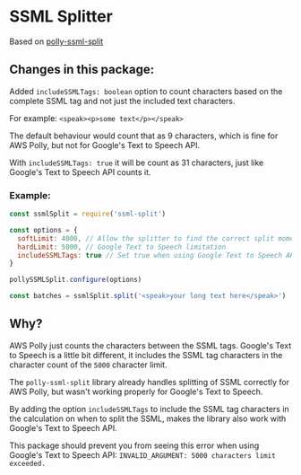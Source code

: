 # SSML Splitter

Based on [polly-ssml-split](https://github.com/oleglegun/polly-ssml-split)

## Changes in this package:
Added `includeSSMLTags: boolean` option to count characters based on the complete SSML tag and not just the included text characters.

For example:
`<speak><p>some text</p></speak>`

The default behaviour would count that as 9 characters, which is fine for AWS Polly, but not for Google's Text to Speech API.

With `includeSSMLTags: true` it will be count as 31 characters, just like Google's Text to Speech API counts it.


### Example:
```javascript
const ssmlSplit = require('ssml-split')

const options = {
  softLimit: 4000, // Allow the splitter to find the correct split moment between 4000-5000 characters
  hardLimit: 5000, // Google Text to Speech limitation
  includeSSMLTags: true // Set true when using Google Text to Speech API, set to false with AWS Polly
}

pollySSMLSplit.configure(options)

const batches = ssmlSplit.split('<speak>your long text here</speak>')
```

## Why?
AWS Polly just counts the characters between the SSML tags. Google's Text to Speech is a little bit different, it includes the SSML tag characters in the character count of the `5000` character limit. 

The `polly-ssml-split` library already handles splitting of SSML correctly for AWS Polly, but wasn't working properly for Google's Text to Speech.

By adding the option `includeSSMLTags` to include the SSML tag characters in the calculation on when to split the SSML, makes the library also work with Google's Text to Speech API.

This package should prevent you from seeing this error when using Google's Text to Speech API:
`INVALID_ARGUMENT: 5000 characters limit exceeded.`
